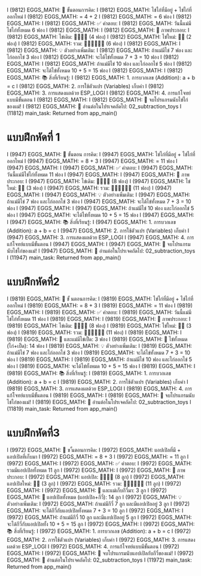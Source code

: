 I (9812) EGGS_MATH: 🧮  ขั้นตอนการคิด:
I (9812) EGGS_MATH:    ไข่ไก่ที่มีอยู่ + ไข่ไก่ที่ออกใหม่
I (9812) EGGS_MATH:    = 4 + 2
I (9812) EGGS_MATH:    = 6 ฟอง
I (9812) EGGS_MATH: 
I (9812) EGGS_MATH: ✅ คำตอบ:
I (9812) EGGS_MATH:    วันนี้แม่มีไข่ไก่ทั้งหมด 6 ฟอง
I (9812) EGGS_MATH: 
I (9812) EGGS_MATH: 🎨 ภาพประกอบ:
I (9812) EGGS_MATH:    ไข่เดิม: 🥚🥚🥚🥚 (4 ฟอง)
I (9812) EGGS_MATH:    ไข่ใหม่: 🥚🥚 (2 ฟอง)
I (9812) EGGS_MATH:    รวม:   🥚🥚🥚🥚🥚🥚 (6 ฟอง)
I (9812) EGGS_MATH: 
I (9812) EGGS_MATH: 💡 ตัวอย่างเพิ่มเติม:
I (9812) EGGS_MATH:    ถ้าแม่มีไข่ 7 ฟอง และไก่ออกไข่ 3 ฟอง
I (9812) EGGS_MATH:    จะได้ไข่ทั้งหมด 7 + 3 = 10 ฟอง
I (9812) EGGS_MATH: 
I (9812) EGGS_MATH:    ถ้าแม่มีไข่ 10 ฟอง และไก่ออกไข่ 5 ฟอง
I (9812) EGGS_MATH:    จะได้ไข่ทั้งหมด 10 + 5 = 15 ฟอง
I (9812) EGGS_MATH: 
I (9812) EGGS_MATH: 📚 สิ่งที่เรียนรู้:
I (9812) EGGS_MATH:    1. การบวกเลข (Addition): a + b = c
I (9812) EGGS_MATH:    2. การใช้ตัวแปร (Variables) เก็บค่า
I (9812) EGGS_MATH:    3. การแสดงผลด้วย ESP_LOGI
I (9812) EGGS_MATH:    4. การแก้โจทย์แบบมีขั้นตอน
I (9812) EGGS_MATH: 
I (9812) EGGS_MATH: 🎉 จบโปรแกรมนับไข่ไก่ของแม่!
I (9812) EGGS_MATH: 📖 อ่านต่อในโปรเจคถัดไป: 02_subtraction_toys
I (11812) main_task: Returned from app_main()

# แบบฝึกหัดที่ 1
I (9947) EGGS_MATH: 🧮 ขั้นตอน การคิด:
I (9947) EGGS_MATH:    ไข่ไก่ที่มีอยู่ + ไข่ไก่ที่ออกใหม่
I (9947) EGGS_MATH:    = 8 + 3
I (9947) EGGS_MATH:    = 11 ฟอง
I (9947) EGGS_MATH: 
I (9947) EGGS_MATH: ✅ คำตอบ:
I (9947) EGGS_MATH:    วันนี้แม่มีไข่ไก่ทั้งหมด 11 ฟอง
I (9947) EGGS_MATH: 
I (9947) EGGS_MATH: 🎨 ภาพประกอบ:
I (9947) EGGS_MATH:    ไข่เดิม: 🥚🥚🥚🥚 (8 ฟอง)
I (9947) EGGS_MATH:    ไข่ใหม่: 🥚🥚 (3 ฟอง)
I (9947) EGGS_MATH:    รวม:   🥚🥚🥚🥚🥚🥚 (11 ฟอง)
I (9947) EGGS_MATH: 
I (9947) EGGS_MATH: 💡 ตัวอย่างเพิ่มเติม:
I (9947) EGGS_MATH:    ถ้าแม่มีไข่ 7 ฟอง และไก่ออกไข่ 3 ฟอง
I (9947) EGGS_MATH:    จะได้ไข่ทั้งหมด 7 + 3 = 10 ฟอง
I (9947) EGGS_MATH: 
I (9947) EGGS_MATH:    ถ้าแม่มีไข่ 10 ฟอง และไก่ออกไข่ 5 ฟอง
I (9947) EGGS_MATH:    จะได้ไข่ทั้งหมด 10 + 5 = 15 ฟอง
I (9947) EGGS_MATH: 
I (9947) EGGS_MATH: 📚 สิ่งที่เรียนรู้:
I (9947) EGGS_MATH:    1. การบวกเลข (Addition): a + b = c
I (9947) EGGS_MATH:    2. การใช้ตัวแปร (Variables) เก็บค่า
I (9947) EGGS_MATH:    3. การแสดงผลด้วย ESP_LOGI
I (9947) EGGS_MATH:    4. การแก้โจทย์แบบมีขั้นตอน
I (9947) EGGS_MATH: 
I (9947) EGGS_MATH: 🎉 จบโปรแกรมนับไข่ไก่ของแม่!
I (9947) EGGS_MATH: 📖 อ่านต่อในโปรเจคถัดไป: 02_subtraction_toys
I (11947) main_task: Returned from app_main()

# แบบฝึกหัดที่2
I (9819) EGGS_MATH: 🧮 ขั้ นตอนการคิด:
I (9819) EGGS_MATH:    ไข่ไก่ที่มีอยู่ + ไข่ไก่ที่ออกใหม่
I (9819) EGGS_MATH:    = 8 + 3
I (9819) EGGS_MATH:    = 11 ฟอง
I (9819) EGGS_MATH: 
I (9819) EGGS_MATH: ✅ คำตอบ:
I (9819) EGGS_MATH:    วันนี้แม่มีไข่ไก่ทั้งหมด 11 ฟอง
I (9819) EGGS_MATH: 
I (9819) EGGS_MATH: 🎨 ภาพประกอบ:
I (9819) EGGS_MATH:    ไข่เดิม: 🥚🥚🥚🥚 (8 ฟอง)
I (9819) EGGS_MATH:    ไข่ใหม่: 🥚🥚 (3 ฟอง)
I (9819) EGGS_MATH:    รวม:   🥚🥚🥚🥚🥚🥚 (11 ฟอง)
I (9819) EGGS_MATH: 
I (9819) EGGS_MATH: 🦆 และแม่มีไข่เป็ด: 3 ฟอง
I (9819) EGGS_MATH: 🥚 ไข่ทั้งหมด (ไก่+เป็ด): 14 ฟอง
I (9819) EGGS_MATH: 💡 ตัวอย่างเพิ่มเติม:
I (9819) EGGS_MATH:    ถ้าแม่มีไข่ 7 ฟอง และไก่ออกไข่ 3 ฟอง
I (9819) EGGS_MATH:    จะได้ไข่ทั้งหมด 7 + 3 = 10 ฟอง
I (9819) EGGS_MATH: 
I (9819) EGGS_MATH:    ถ้าแม่มีไข่ 10 ฟอง และไก่ออกไข่ 5 ฟอง
I (9819) EGGS_MATH:    จะได้ไข่ทั้งหมด 10 + 5 = 15 ฟอง
I (9819) EGGS_MATH: 
I (9819) EGGS_MATH: 📚 สิ่งที่เรียนรู้:
I (9819) EGGS_MATH:    1. การบวกเลข (Addition): a + b = c
I (9819) EGGS_MATH:    2. การใช้ตัวแปร (Variables) เก็บค่า
I (9819) EGGS_MATH:    3. การแสดงผลด้วย ESP_LOGI
I (9819) EGGS_MATH:    4. การแก้โจทย์แบบมีขั้นตอน
I (9819) EGGS_MATH: 
I (9819) EGGS_MATH: 🎉 จบโปรแกรมนับไข่ไก่ของแม่!
I (9819) EGGS_MATH: 📖 อ่านต่อในโปรเจคถัดไป: 02_subtraction_toys
I (11819) main_task: Returned from app_main()

# แบบฝึกหัดที่3
I (9972) EGGS_MATH: 🧮 ข ั้นตอนการคิด:
I (9972) EGGS_MATH:    แอปเปิลที่มี + แอปเปิลที่เก็บมา
I (9972) EGGS_MATH:    = 8 + 3
I (9972) EGGS_MATH:    = 11 ลูก
I (9972) EGGS_MATH: 
I (9972) EGGS_MATH: ✅ คำตอบ:
I (9972) EGGS_MATH:    รวมมีแอปเปิลทั้งหมด 11 ลูก
I (9972) EGGS_MATH: 
I (9972) EGGS_MATH: 🎨 ภาพประกอบ:
I (9972) EGGS_MATH:    แอปเปิล:    🍎🍎🍎🍎 (8 ลูก)
I (9972) EGGS_MATH:    แอปเปิลใหม่: 🍎🍎 (3 ลูก)
I (9972) EGGS_MATH:    รวม:       🍎🍎🍎🍎🍎🍎 (11 ลูก)
I (9972) EGGS_MATH: 
I (9972) EGGS_MATH: 🥝 และแม่เก็บกีวี่มา: 3 ลูก
I (9972) EGGS_MATH: 🍎 แอปเปิลทั้งหมด (แอปเปิล+กีวี่): 14 ลูก
I (9972) EGGS_MATH: 💡 ตัวอย่างเพิ่มเติม:
I (9972) EGGS_MATH:    ถ้าแม่มีกีวี่ 7 ลูก และมีแอปเปิลอยู่ 3 ลูก
I (9972) EGGS_MATH:    จะได้กีวี่กับแอปเปิลทั้งหมด 7 + 3 = 10 ลูก
I (9972) EGGS_MATH: 
I (9972) EGGS_MATH:    ถ้าแม่มีกีวี่ 10 ลูก และมีแอปเปิลอยู่ 5 ลูก
I (9972) EGGS_MATH:    จะได้กีวี่กับแอปเปิลทั้ง 10 + 5 = 15 ลูก
I (9972) EGGS_MATH: 
I (9972) EGGS_MATH: 📚 สิ่งที่เรียนรู้:
I (9972) EGGS_MATH:    1. การบวกเลข (Addition): a + b = c
I (9972) EGGS_MATH:    2. การใช้ตัวแปร (Variables) เก็บค่า
I (9972) EGGS_MATH:    3. การแสดงผลด้วย ESP_LOGI
I (9972) EGGS_MATH:    4. การแก้โจทย์แบบมีขั้นตอน
I (9972) EGGS_MATH: 
I (9972) EGGS_MATH: 🎉 จบโปรแกรมนับแอปเปิลกับกีวี่ของแม่!
I (9972) EGGS_MATH: 📖 อ่านต่อในโปรเจคถัดไป: 02_subtraction_toys
I (11972) main_task: Returned from app_main()